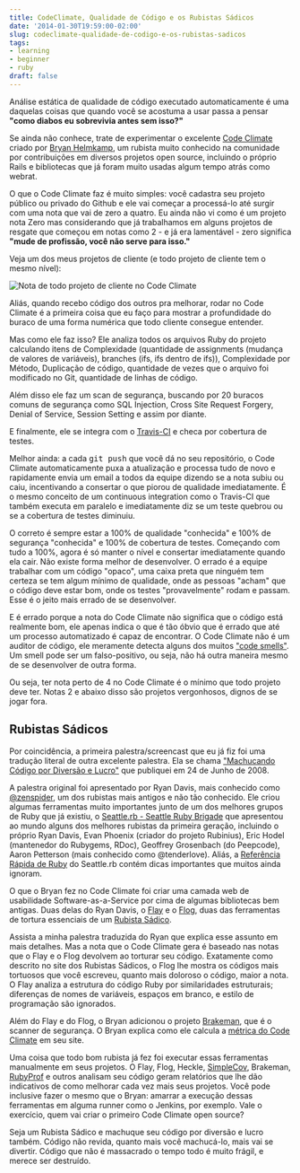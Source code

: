 ```yaml
---
title: CodeClimate, Qualidade de Código e os Rubistas Sádicos
date: '2014-01-30T19:59:00-02:00'
slug: codeclimate-qualidade-de-codigo-e-os-rubistas-sadicos
tags:
- learning
- beginner
- ruby
draft: false
---
```


Análise estática de qualidade de código executado automaticamente é uma daquelas coisas que quando você se acostuma a usar passa a pensar __"como diabos eu sobrevivia antes sem isso?"__

Se ainda não conhece, trate de experimentar o excelente [Code Climate](http://codeclimate.com) criado por [Bryan Helmkamp](https://github.com/brynary), um rubista muito conhecido na comunidade por contribuições em diversos projetos open source, incluindo o próprio Rails e bibliotecas que já foram muito usadas algum tempo atrás como webrat.

O que o Code Climate faz é muito simples: você cadastra seu projeto público ou privado do Github e ele vai começar a processá-lo até surgir com uma nota que vai de zero a quatro. Eu ainda não vi como é um projeto nota Zero mas considerando que já trabalhamos em alguns projetos de resgate que começou em notas como 2 - e já era lamentável - zero significa __"mude de profissão, você não serve para isso."__ 

Veja um dos meus projetos de cliente (e todo projeto de cliente tem o mesmo nível):

![Nota de todo projeto de cliente no Code Climate](https://akitaonrails.s3.amazonaws.com/assets/image_asset/image/393/big_Screen_Shot_2014-01-30_at_7.40.13_PM.png)

Aliás, quando recebo código dos outros pra melhorar, rodar no Code Climate é a primeira coisa que eu faço para mostrar a profundidade do buraco de uma forma numérica que todo cliente consegue entender.

Mas como ele faz isso? Ele analiza todos os arquivos Ruby do projeto calculando itens de Complexidade (quantidade de assignments (mudança de valores de variáveis), branches (ifs, ifs dentro de ifs)), Complexidade por Método, Duplicação de código, quantidade de vezes que o arquivo foi modificado no Git, quantidade de linhas de código.

Além disso ele faz um scan de segurança, buscando por 20 buracos comuns de segurança como SQL Injection, Cross Site Request Forgery, Denial of Service, Session Setting e assim por diante.

E finalmente, ele se integra com o [Travis-CI](http://travis-ci.com/) e checa por cobertura de testes.

Melhor ainda: a cada <tt>git push</tt> que você dá no seu repositório, o Code Climate automaticamente puxa a atualização e processa tudo de novo e rapidamente envia um email a todos da equipe dizendo se a nota subiu ou caiu, incentivando a consertar o que piorou de qualidade imediatamente. É o mesmo conceito de um continuous integration como o Travis-CI que também executa em paralelo e imediatamente diz se um teste quebrou ou se a cobertura de testes diminuiu.

O correto é sempre estar a 100% de qualidade "conhecida" e 100% de segurança "conhecida" e 100% de cobertura de testes. Começando com tudo a 100%, agora é só manter o nível e consertar imediatamente quando ela cair. Não existe forma melhor de desenvolver. O errado é a equipe trabalhar com um código "opaco", uma caixa preta que ninguém tem certeza se tem algum mínimo de qualidade, onde as pessoas "acham" que o código deve estar bom, onde os testes "provavelmente" rodam e passam. Esse é o jeito mais errado de se desenvolver.

E é errado porque a nota do Code Climate não significa que o código está realmente bom, ele apenas indica o que é tão óbvio que é errado que até um processo automatizado é capaz de encontrar. O Code Climate não é um auditor de código, ele meramente detecta alguns dos muitos ["code smells"](http://www.codinghorror.com/blog/2006/05/code-smells.html). Um smell pode ser um falso-positivo, ou seja, não há outra maneira mesmo de se desenvolver de outra forma.

Ou seja, ter nota perto de 4 no Code Climate é o mínimo que todo projeto deve ter. Notas 2 e abaixo disso são projetos vergonhosos, dignos de se jogar fora.

## Rubistas Sádicos

Por coincidência, a primeira palestra/screencast que eu já fiz foi uma tradução literal de outra excelente palestra. Ela se chama ["Machucando Código por Diversão e Lucro"](http://www.akitaonrails.com/2008/06/14/machucando-c-digo-por-divers-o-e-lucro#.UurIonmpy5c) que publiquei em 24 de Junho de 2008.

A palestra original foi apresentado por Ryan Davis, mais conhecido como [@zenspider](http://zenspider.com), um dos rubistas mais antigos e não tão conhecido. Ele criou algumas ferramentas muito importantes junto de um dos melhores grupos de Ruby que já existiu, o [Seattle.rb - Seattle Ruby Brigade](http://www.seattlerb.org) que apresentou ao mundo alguns dos melhores rubistas da primeira geração, incluindo o próprio Ryan Davis, Evan Phoenix (criador do projeto Rubinius), Eric Hodel (mantenedor do Rubygems, RDoc), Geoffrey Grosenbach (do Peepcode), Aaron Petterson (mais conhecido como @tenderlove). Aliás, a [Referência Rápida de Ruby](http://zenspider.com/Languages/Ruby/QuickRef.html) do Seattle.rb contém dicas importantes que muitos ainda ignoram.

O que o Bryan fez no Code Climate foi criar uma camada web de usabilidade Software-as-a-Service por cima de algumas bibliotecas bem antigas. Duas delas do Ryan Davis, o [Flay](http://ruby.sadi.st/Flog.html) e o [Flog](http://ruby.sadi.st/Flay.html), duas das ferramentas de tortura essenciais de um [Rubista Sádico](http://ruby.sadi.st/Ruby_Sadist.html). 

Assista a minha palestra traduzida do Ryan que explica esse assunto em mais detalhes. Mas a nota que o Code Climate gera é baseado nas notas que o Flay e o Flog devolvem ao torturar seu código. Exatamente como descrito no site dos Rubistas Sádicos, o Flog lhe mostra os códigos mais tortuosos que você escreveu, quanto mais doloroso o código, maior a nota. O Flay analiza a estrutura do código Ruby por similaridades estruturais; diferenças de nomes de variáveis, espaços em branco, e estilo de programação são ignorados.

Além do Flay e do Flog, o Bryan adicionou o projeto [Brakeman](http://brakemanscanner.org), que é o scanner de segurança. O Bryan explica como ele calcula a [métrica do Code Climate](https://codeclimate.com/docs#quality-metrics) em seu site.

Uma coisa que todo bom rubista já fez foi executar essas ferramentas manualmente em seus projetos. O Flay, Flog, Heckle, [SimpleCov](https://github.com/colszowka/simplecov), Brakeman, [RubyProf](https://github.com/ruby-prof/ruby-prof) e outros analisam seu código geram relatórios que lhe dão indicativos de como melhorar cada vez mais seus projetos. Você pode inclusive fazer o mesmo que o Bryan: amarrar a execução dessas ferramentas em alguma runner como o Jenkins, por exemplo. Vale o exercício, quem vai criar o primeiro Code Climate open source?

Seja um Rubista Sádico e machuque seu código por diversão e lucro também. Código não revida, quanto mais você machucá-lo, mais vai se divertir. Código que não é massacrado o tempo todo é muito frágil, e merece ser destruído.
